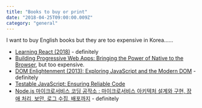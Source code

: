 ```yaml
---
title: "Books to buy or print"
date: "2018-04-25T09:00:00.009Z"
category: "general"
---
```

I want to buy English books but they are too expensive in Korea......

* [Learning React (2018)](http://book.interpark.com/product/BookDisplay.do?_method=detail&sc.shopNo=0000400000&sc.prdNo=279194489&sc.saNo=003002001&bid1=search&bid2=product&bid3=title&bid4=001) - definitely
* [Building Progressive Web Apps: Bringing the Power of Native to the Browser](https://www.amazon.com/Building-Progressive-Web-Apps-Bringing/dp/1491961651/ref=pd_sim_14_28?_encoding=UTF8&pd_rd_i=1491961651&pd_rd_r=NCR51M576RW3WWC99ZZF&pd_rd_w=oPfU8&pd_rd_wg=3s8Qc&psc=1&refRID=NCR51M576RW3WWC99ZZF), but too expensive.
* [DOM Enlightenment (2013): Exploring JavaScript and the Modern DOM](http://book.interpark.com/product/BookDisplay.do?_method=detail&sc.shopNo=0000400000&sc.prdNo=213427270&sc.saNo=003002001&bid1=search&bid2=product&bid3=title&bid4=001) - definitely
* [Testable JavaScript: Ensuring Reliable Code](https://www.amazon.com/Testable-JavaScript-Ensuring-Reliable-Code/dp/1449323391/ref=sr_1_1?s=books&ie=UTF8&qid=1524666024&sr=1-1&keywords=Testable+JavaScript%3A+Ensuring+Reliable+Code)
* [Node.js 마이크로서비스 코딩 공작소 : 마이크로서비스 아키텍처 설계와 구현, 장애 처리, 보안, 로그 수집, 배포까지](http://book.interpark.com/product/BookDisplay.do?_method=detail&sc.shopNo=0000400000&sc.prdNo=279599041&sc.saNo=003002001&bid1=search&bid2=product&bid3=title&bid4=001) - definitely
